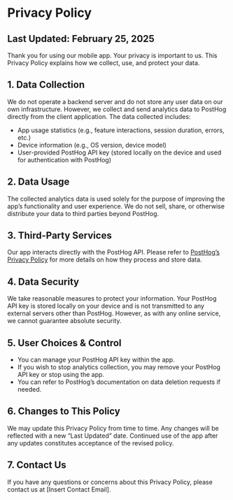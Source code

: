 # Privacy Policy

## Last Updated: February 25, 2025

Thank you for using our mobile app. Your privacy is important to us. This Privacy Policy explains how we collect, use, and protect your data.

## 1. Data Collection

We do not operate a backend server and do not store any user data on our own infrastructure. However, we collect and send analytics data to PostHog directly from the client application. The data collected includes:

- App usage statistics (e.g., feature interactions, session duration, errors, etc.)
- Device information (e.g., OS version, device model)
- User-provided PostHog API key (stored locally on the device and used for authentication with PostHog)

## 2. Data Usage

The collected analytics data is used solely for the purpose of improving the app’s functionality and user experience. We do not sell, share, or otherwise distribute your data to third parties beyond PostHog.

## 3. Third-Party Services

Our app interacts directly with the PostHog API. Please refer to [PostHog’s Privacy Policy](https://posthog.com/privacy) for more details on how they process and store data.

## 4. Data Security

We take reasonable measures to protect your information. Your PostHog API key is stored locally on your device and is not transmitted to any external servers other than PostHog. However, as with any online service, we cannot guarantee absolute security.

## 5. User Choices & Control

- You can manage your PostHog API key within the app.
- If you wish to stop analytics collection, you may remove your PostHog API key or stop using the app.
- You can refer to PostHog’s documentation on data deletion requests if needed.

## 6. Changes to This Policy

We may update this Privacy Policy from time to time. Any changes will be reflected with a new “Last Updated” date. Continued use of the app after any updates constitutes acceptance of the revised policy.

## 7. Contact Us

If you have any questions or concerns about this Privacy Policy, please contact us at [Insert Contact Email].
